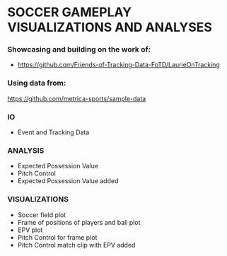 # SOCCER GAMEPLAY VISUALIZATIONS AND ANALYSES

### Showcasing and building on the work of:
* https://github.com/Friends-of-Tracking-Data-FoTD/LaurieOnTracking

### Using data from:
https://github.com/metrica-sports/sample-data

### IO
* Event and Tracking Data

### ANALYSIS
* Expected Possession Value
* Pitch Control
* Expected Possession Value added

### VISUALIZATIONS
* Soccer field plot
* Frame of positions of players and ball plot
* EPV plot
* Pitch Control for frame plot
* Pitch Control match clip with EPV added 

